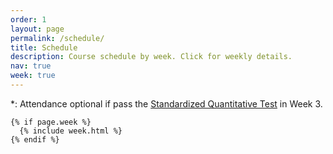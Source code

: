 ```yaml
---
order: 1
layout: page
permalink: /schedule/
title: Schedule
description: Course schedule by week. Click for weekly details.
nav: true
week: true
---
```


<!-- A typical weekly session will have three components:

1. **Lecture on reading materials and statistics.** During the first hour, I will typically give a lecture to cover the major points of the week. I will also answer any of your questions.

2. **In class practice on empirical methods.** We will solve problems and practice empirical methods in class.

3. **In class preparation and presentation.** The last hour helps you prepare your replication project. -->

\*\: Attendance optional if pass the [Standardized Quantitative Test](/test_quant/) in Week 3.

<div class="post">

    {% if page.week %}
      {% include week.html %}
    {% endif %}

</div>
